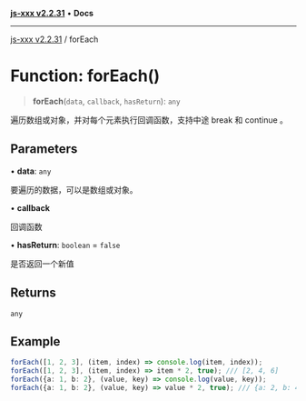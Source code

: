 [**js-xxx v2.2.31**](../README.md) • **Docs**

***

[js-xxx v2.2.31](../README.md) / forEach

# Function: forEach()

> **forEach**(`data`, `callback`, `hasReturn`): `any`

遍历数组或对象，并对每个元素执行回调函数，支持中途 break 和 continue 。

## Parameters

• **data**: `any`

要遍历的数据，可以是数组或对象。

• **callback**

回调函数

• **hasReturn**: `boolean` = `false`

是否返回一个新值

## Returns

`any`

## Example

```ts
forEach([1, 2, 3], (item, index) => console.log(item, index));
forEach([1, 2, 3], (item, index) => item * 2, true); /// [2, 4, 6]
forEach({a: 1, b: 2}, (value, key) => console.log(value, key));
forEach({a: 1, b: 2}, (value, key) => value * 2, true); /// {a: 2, b: 4}
```
